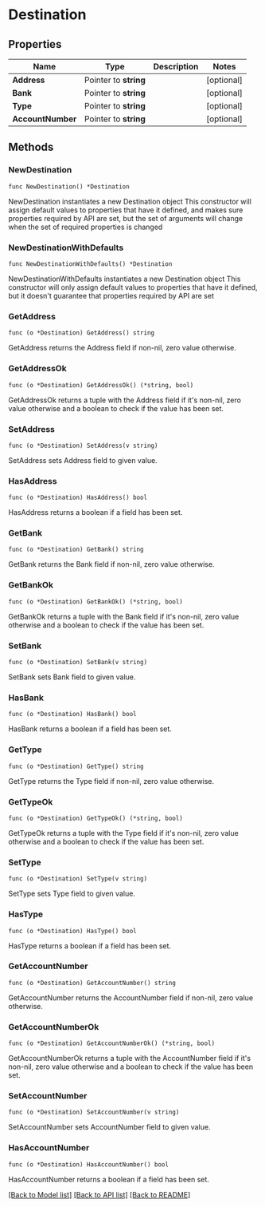 # Destination

## Properties

Name | Type | Description | Notes
------------ | ------------- | ------------- | -------------
**Address** | Pointer to **string** |  | [optional] 
**Bank** | Pointer to **string** |  | [optional] 
**Type** | Pointer to **string** |  | [optional] 
**AccountNumber** | Pointer to **string** |  | [optional] 

## Methods

### NewDestination

`func NewDestination() *Destination`

NewDestination instantiates a new Destination object
This constructor will assign default values to properties that have it defined,
and makes sure properties required by API are set, but the set of arguments
will change when the set of required properties is changed

### NewDestinationWithDefaults

`func NewDestinationWithDefaults() *Destination`

NewDestinationWithDefaults instantiates a new Destination object
This constructor will only assign default values to properties that have it defined,
but it doesn't guarantee that properties required by API are set

### GetAddress

`func (o *Destination) GetAddress() string`

GetAddress returns the Address field if non-nil, zero value otherwise.

### GetAddressOk

`func (o *Destination) GetAddressOk() (*string, bool)`

GetAddressOk returns a tuple with the Address field if it's non-nil, zero value otherwise
and a boolean to check if the value has been set.

### SetAddress

`func (o *Destination) SetAddress(v string)`

SetAddress sets Address field to given value.

### HasAddress

`func (o *Destination) HasAddress() bool`

HasAddress returns a boolean if a field has been set.

### GetBank

`func (o *Destination) GetBank() string`

GetBank returns the Bank field if non-nil, zero value otherwise.

### GetBankOk

`func (o *Destination) GetBankOk() (*string, bool)`

GetBankOk returns a tuple with the Bank field if it's non-nil, zero value otherwise
and a boolean to check if the value has been set.

### SetBank

`func (o *Destination) SetBank(v string)`

SetBank sets Bank field to given value.

### HasBank

`func (o *Destination) HasBank() bool`

HasBank returns a boolean if a field has been set.

### GetType

`func (o *Destination) GetType() string`

GetType returns the Type field if non-nil, zero value otherwise.

### GetTypeOk

`func (o *Destination) GetTypeOk() (*string, bool)`

GetTypeOk returns a tuple with the Type field if it's non-nil, zero value otherwise
and a boolean to check if the value has been set.

### SetType

`func (o *Destination) SetType(v string)`

SetType sets Type field to given value.

### HasType

`func (o *Destination) HasType() bool`

HasType returns a boolean if a field has been set.

### GetAccountNumber

`func (o *Destination) GetAccountNumber() string`

GetAccountNumber returns the AccountNumber field if non-nil, zero value otherwise.

### GetAccountNumberOk

`func (o *Destination) GetAccountNumberOk() (*string, bool)`

GetAccountNumberOk returns a tuple with the AccountNumber field if it's non-nil, zero value otherwise
and a boolean to check if the value has been set.

### SetAccountNumber

`func (o *Destination) SetAccountNumber(v string)`

SetAccountNumber sets AccountNumber field to given value.

### HasAccountNumber

`func (o *Destination) HasAccountNumber() bool`

HasAccountNumber returns a boolean if a field has been set.


[[Back to Model list]](../README.md#documentation-for-models) [[Back to API list]](../README.md#documentation-for-api-endpoints) [[Back to README]](../README.md)


